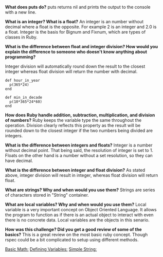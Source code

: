 **What does puts do?**
puts returns nil and prints the output to the console with a new line.

**What is an integer? What is a float?**
An integer is an number without decimal where a float is the opposite. For example 2 is an integer and 2.0 is a float. Integer is the basis for Bignum and Fixnum, which are types of classes in Ruby.

**What is the difference between float and integer division? How would you explain the difference to someone who doesn't know anything about programming?**

Integer division will automatically round down the result to the closest integer whereas float division will return the number with decimal.



```
def hour_in_year
  p(365*24)
end

def min_in_decade
  p(10*365*24*60)
end
```


**How does Ruby handle addition, subtraction, multiplication, and division of numbers?**
Ruby keeps the variable type the same throughout the operation. Division clearly reflects this property as the result will be rounded down to the closest integer if the two numbers being divided are integers.

**What is the difference between integers and floats?**
Integer is a number without decimal point. That being said, the resolution of integer is set to 1. Floats on the other hand is a number without a set resolution, so they can have decimal.

**What is the difference between integer and float division?**
As stated above, integer division will result in integer, whereas float division will return float.

**What are strings? Why and when would you use them?**
Strings are series of characters stored in "String" container.

**What are local variables? Why and when would you use them?**
Local variable is a very important concept on Object Oriented Language. It allows the program to function as if there is an actual object to interact with even there is no concrete data. Local variables are the objects in this senario.

**How was this challenge? Did you get a good review of some of the basics?**
This is a great review on the most basic ruby concept. Though rspec could be a bit complicated to setup using different methods.

[Basic Math:](./basic-math.rb)
[Defining Variables:](./defining-variables.rb)
[Simple String:](./simple-string.rb)